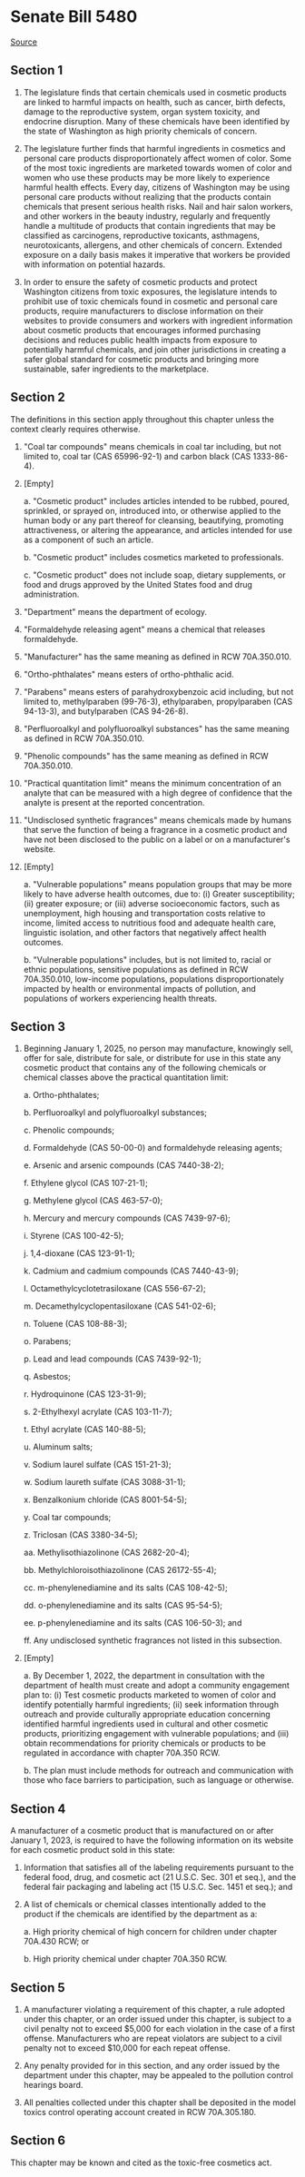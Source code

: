 # Senate Bill 5480

[Source](http://lawfilesext.leg.wa.gov/biennium/2021-22/Xml/Bills/Senate%20Bills/5480.xml)
## Section 1
1. The legislature finds that certain chemicals used in cosmetic products are linked to harmful impacts on health, such as cancer, birth defects, damage to the reproductive system, organ system toxicity, and endocrine disruption. Many of these chemicals have been identified by the state of Washington as high priority chemicals of concern.

2. The legislature further finds that harmful ingredients in cosmetics and personal care products disproportionately affect women of color. Some of the most toxic ingredients are marketed towards women of color and women who use these products may be more likely to experience harmful health effects. Every day, citizens of Washington may be using personal care products without realizing that the products contain chemicals that present serious health risks. Nail and hair salon workers, and other workers in the beauty industry, regularly and frequently handle a multitude of products that contain ingredients that may be classified as carcinogens, reproductive toxicants, asthmagens, neurotoxicants, allergens, and other chemicals of concern. Extended exposure on a daily basis makes it imperative that workers be provided with information on potential hazards.

3. In order to ensure the safety of cosmetic products and protect Washington citizens from toxic exposures, the legislature intends to prohibit use of toxic chemicals found in cosmetic and personal care products, require manufacturers to disclose information on their websites to provide consumers and workers with ingredient information about cosmetic products that encourages informed purchasing decisions and reduces public health impacts from exposure to potentially harmful chemicals, and join other jurisdictions in creating a safer global standard for cosmetic products and bringing more sustainable, safer ingredients to the marketplace.


## Section 2
The definitions in this section apply throughout this chapter unless the context clearly requires otherwise.

1. "Coal tar compounds" means chemicals in coal tar including, but not limited to, coal tar (CAS 65996-92-1) and carbon black (CAS 1333-86-4).

2. [Empty]

    a. "Cosmetic product" includes articles intended to be rubbed, poured, sprinkled, or sprayed on, introduced into, or otherwise applied to the human body or any part thereof for cleansing, beautifying, promoting attractiveness, or altering the appearance, and articles intended for use as a component of such an article.

    b. "Cosmetic product" includes cosmetics marketed to professionals.

    c. "Cosmetic product" does not include soap, dietary supplements, or food and drugs approved by the United States food and drug administration.

3. "Department" means the department of ecology.

4. "Formaldehyde releasing agent" means a chemical that releases formaldehyde.

5. "Manufacturer" has the same meaning as defined in RCW 70A.350.010.

6. "Ortho-phthalates" means esters of ortho-phthalic acid.

7. "Parabens" means esters of parahydroxybenzoic acid including, but not limited to, methylparaben (99-76-3), ethylparaben, propylparaben (CAS 94-13-3), and butylparaben (CAS 94-26-8).

8. "Perfluoroalkyl and polyfluoroalkyl substances" has the same meaning as defined in RCW 70A.350.010.

9. "Phenolic compounds" has the same meaning as defined in RCW 70A.350.010.

10. "Practical quantitation limit" means the minimum concentration of an analyte that can be measured with a high degree of confidence that the analyte is present at the reported concentration.

11. "Undisclosed synthetic fragrances" means chemicals made by humans that serve the function of being a fragrance in a cosmetic product and have not been disclosed to the public on a label or on a manufacturer's website.

12. [Empty]

    a. "Vulnerable populations" means population groups that may be more likely to have adverse health outcomes, due to: (i) Greater susceptibility; (ii) greater exposure; or (iii) adverse socioeconomic factors, such as unemployment, high housing and transportation costs relative to income, limited access to nutritious food and adequate health care, linguistic isolation, and other factors that negatively affect health outcomes.

    b. "Vulnerable populations" includes, but is not limited to, racial or ethnic populations, sensitive populations as defined in RCW 70A.350.010, low-income populations, populations disproportionately impacted by health or environmental impacts of pollution, and populations of workers experiencing health threats.


## Section 3
1. Beginning January 1, 2025, no person may manufacture, knowingly sell, offer for sale, distribute for sale, or distribute for use in this state any cosmetic product that contains any of the following chemicals or chemical classes above the practical quantitation limit:

    a. Ortho-phthalates;

    b. Perfluoroalkyl and polyfluoroalkyl substances;

    c. Phenolic compounds;

    d. Formaldehyde (CAS 50-00-0) and formaldehyde releasing agents;

    e. Arsenic and arsenic compounds (CAS 7440-38-2);

    f. Ethylene glycol (CAS 107-21-1);

    g. Methylene glycol (CAS 463-57-0);

    h. Mercury and mercury compounds (CAS 7439-97-6);

    i. Styrene (CAS 100-42-5);

    j. 1,4-dioxane (CAS 123-91-1);

    k. Cadmium and cadmium compounds (CAS 7440-43-9);

    l. Octamethylcyclotetrasiloxane (CAS 556-67-2);

    m. Decamethylcyclopentasiloxane (CAS 541-02-6);

    n. Toluene (CAS 108-88-3);

    o. Parabens;

    p. Lead and lead compounds (CAS 7439-92-1);

    q. Asbestos;

    r. Hydroquinone (CAS 123-31-9);

    s. 2-Ethylhexyl acrylate (CAS 103-11-7);

    t. Ethyl acrylate (CAS 140-88-5);

    u. Aluminum salts;

    v. Sodium laurel sulfate (CAS 151-21-3);

    w. Sodium laureth sulfate (CAS 3088-31-1);

    x. Benzalkonium chloride (CAS 8001-54-5);

    y. Coal tar compounds;

    z. Triclosan (CAS 3380-34-5);

    aa. Methylisothiazolinone (CAS 2682-20-4);

    bb. Methylchloroisothiazolinone (CAS 26172-55-4);

    cc. m-phenylenediamine and its salts (CAS 108-42-5);

    dd. o-phenylenediamine and its salts (CAS 95-54-5);

    ee. p-phenylenediamine and its salts (CAS 106-50-3); and

    ff. Any undisclosed synthetic fragrances not listed in this subsection.

2. [Empty]

    a. By December 1, 2022, the department in consultation with the department of health must create and adopt a community engagement plan to: (i) Test cosmetic products marketed to women of color and identify potentially harmful ingredients; (ii) seek information through outreach and provide culturally appropriate education concerning identified harmful ingredients used in cultural and other cosmetic products, prioritizing engagement with vulnerable populations; and (iii) obtain recommendations for priority chemicals or products to be regulated in accordance with chapter 70A.350 RCW.

    b. The plan must include methods for outreach and communication with those who face barriers to participation, such as language or otherwise.


## Section 4
A manufacturer of a cosmetic product that is manufactured on or after January 1, 2023, is required to have the following information on its website for each cosmetic product sold in this state:

1. Information that satisfies all of the labeling requirements pursuant to the federal food, drug, and cosmetic act (21 U.S.C. Sec. 301 et seq.), and the federal fair packaging and labeling act (15 U.S.C. Sec. 1451 et seq.); and

2. A list of chemicals or chemical classes intentionally added to the product if the chemicals are identified by the department as a:

    a. High priority chemical of high concern for children under chapter 70A.430 RCW; or

    b. High priority chemical under chapter 70A.350 RCW.


## Section 5
1. A manufacturer violating a requirement of this chapter, a rule adopted under this chapter, or an order issued under this chapter, is subject to a civil penalty not to exceed $5,000 for each violation in the case of a first offense. Manufacturers who are repeat violators are subject to a civil penalty not to exceed $10,000 for each repeat offense.

2. Any penalty provided for in this section, and any order issued by the department under this chapter, may be appealed to the pollution control hearings board.

3. All penalties collected under this chapter shall be deposited in the model toxics control operating account created in RCW 70A.305.180.


## Section 6
This chapter may be known and cited as the toxic-free cosmetics act.

